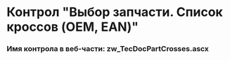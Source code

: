 ﻿---
description: 2.4.10.1
---
# Контрол "Выбор запчасти. Список кроссов (OEM, EAN)"
### Имя контрола в веб-части: zw_TecDocPartCrosses.ascx

